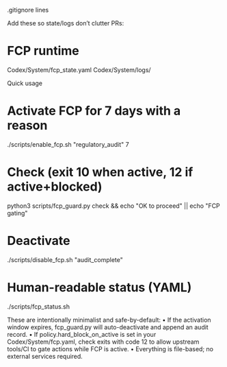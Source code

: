 .gitignore lines

Add these so state/logs don’t clutter PRs:

# FCP runtime
Codex/System/fcp_state.yaml
Codex/System/logs/

Quick usage

# Activate FCP for 7 days with a reason
./scripts/enable_fcp.sh "regulatory_audit" 7

# Check (exit 10 when active, 12 if active+blocked)
python3 scripts/fcp_guard.py check && echo "OK to proceed" || echo "FCP gating"

# Deactivate
./scripts/disable_fcp.sh "audit_complete"

# Human-readable status (YAML)
./scripts/fcp_status.sh

These are intentionally minimalist and safe-by-default:
	•	If the activation window expires, fcp_guard.py will auto-deactivate and append an audit record.
	•	If policy.hard_block_on_active is set in your Codex/System/fcp.yaml, check exits with code 12 to allow upstream tools/CI to gate actions while FCP is active.
	•	Everything is file-based; no external services required.

 
